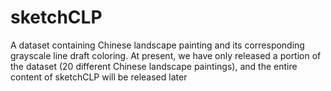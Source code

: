 # sketchCLP
A dataset containing Chinese landscape painting and its corresponding grayscale line draft coloring.
At present, we have only released a portion of the dataset (20 different Chinese landscape paintings), and the entire content of sketchCLP will be released later
